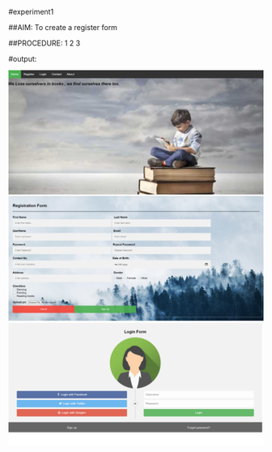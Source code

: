 
#experiment1



##AIM: To create a register form
 

##PROCEDURE:
1
2
3


#output:


![output](home.PNG)
![output](register.PNG)
![output](loginphoto.PNG)
